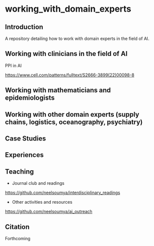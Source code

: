 # working_with_domain_experts

## Introduction

A repository detailing how to work with domain experts in the field of AI.


## Working with clinicians in the field of AI

PPI in AI

https://www.cell.com/patterns/fulltext/S2666-3899(22)00098-8

## Working with mathematicians and epidemiologists

## Working with other domain experts (supply chains, logistics, oceanography, psychiatry)

## Case Studies

## Experiences

## Teaching

* Journal club and readings

https://github.com/neelsoumya/interdisciplinary_readings

* Other activities and resources

https://github.com/neelsoumya/ai_outreach

## Citation

Forthcoming



